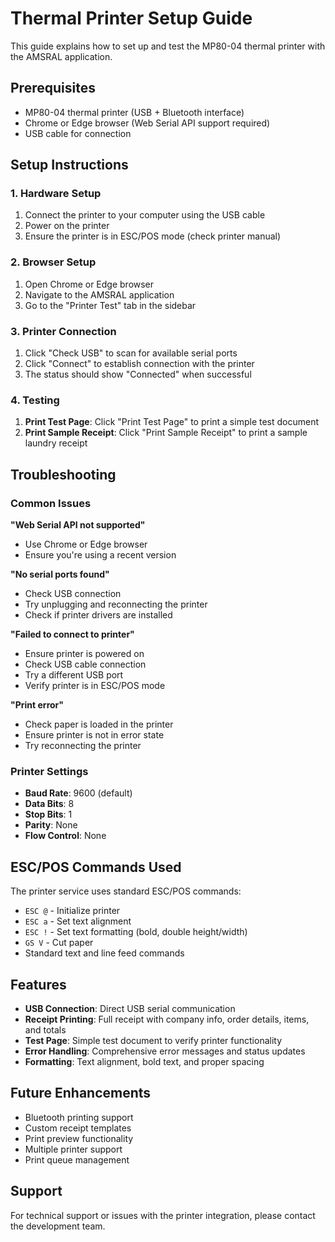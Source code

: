 # Thermal Printer Setup Guide

This guide explains how to set up and test the MP80-04 thermal printer with the AMSRAL application.

## Prerequisites

- MP80-04 thermal printer (USB + Bluetooth interface)
- Chrome or Edge browser (Web Serial API support required)
- USB cable for connection

## Setup Instructions

### 1. Hardware Setup

1. Connect the printer to your computer using the USB cable
2. Power on the printer
3. Ensure the printer is in ESC/POS mode (check printer manual)

### 2. Browser Setup

1. Open Chrome or Edge browser
2. Navigate to the AMSRAL application
3. Go to the "Printer Test" tab in the sidebar

### 3. Printer Connection

1. Click "Check USB" to scan for available serial ports
2. Click "Connect" to establish connection with the printer
3. The status should show "Connected" when successful

### 4. Testing

1. **Print Test Page**: Click "Print Test Page" to print a simple test document
2. **Print Sample Receipt**: Click "Print Sample Receipt" to print a sample laundry receipt

## Troubleshooting

### Common Issues

**"Web Serial API not supported"**

- Use Chrome or Edge browser
- Ensure you're using a recent version

**"No serial ports found"**

- Check USB connection
- Try unplugging and reconnecting the printer
- Check if printer drivers are installed

**"Failed to connect to printer"**

- Ensure printer is powered on
- Check USB cable connection
- Try a different USB port
- Verify printer is in ESC/POS mode

**"Print error"**

- Check paper is loaded in the printer
- Ensure printer is not in error state
- Try reconnecting the printer

### Printer Settings

- **Baud Rate**: 9600 (default)
- **Data Bits**: 8
- **Stop Bits**: 1
- **Parity**: None
- **Flow Control**: None

## ESC/POS Commands Used

The printer service uses standard ESC/POS commands:

- `ESC @` - Initialize printer
- `ESC a` - Set text alignment
- `ESC !` - Set text formatting (bold, double height/width)
- `GS V` - Cut paper
- Standard text and line feed commands

## Features

- **USB Connection**: Direct USB serial communication
- **Receipt Printing**: Full receipt with company info, order details, items, and totals
- **Test Page**: Simple test document to verify printer functionality
- **Error Handling**: Comprehensive error messages and status updates
- **Formatting**: Text alignment, bold text, and proper spacing

## Future Enhancements

- Bluetooth printing support
- Custom receipt templates
- Print preview functionality
- Multiple printer support
- Print queue management

## Support

For technical support or issues with the printer integration, please contact the development team.
